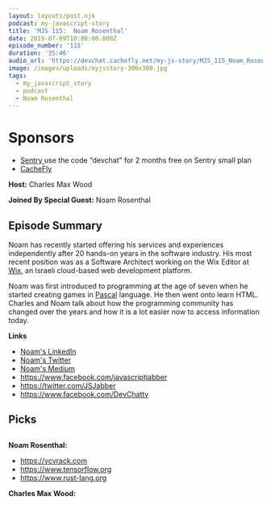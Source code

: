 ```yaml
---
layout: layouts/post.njk
podcast: my-javascript-story
title: 'MJS 115:  Noam Rosenthal'
date: 2019-07-09T10:00:00.000Z
episode_number: '115'
duration: '35:46'
audio_url: 'https://devchat.cachefly.net/my-js-story/MJS_115_Noam_Rosenthal.mp3'
image: /images/uploads/myjsstory-300x300.jpg
tags:
  - my_javascript_story
  - podcast
  - Noam Rosenthal
---
```

# Sponsors

* [Sentry ](https://sentry.io/welcome/) use the code “devchat” for 2 months free on Sentry small plan
* [CacheFly](https://www.cachefly.com)

**Host:** Charles Max Wood

**Joined By Special Guest:** Noam Rosenthal

## **Episode Summary**

Noam has recently started offering his services and experiences independently after 20 hands-on years in the software industry. His most recent position was as a Software Architect working on the Wix Editor at [Wix](https://www.wix.com/), an Israeli cloud-based web development platform.  

Noam was first introduced to programming at the age of seven when he started creating games in [Pascal](https://en.wikipedia.org/wiki/Pascal_(programming_language)) language. He then went onto  learn HTML. Charles and Noam talk about how the programming community has changed over the years and how it is a lot easier now to access information today.  

**Links**

* [Noam's LinkedIn](https://www.linkedin.com/in/noamrosenthal/)
* [Noam's Twitter](https://twitter.com/realnoam?lang=en)
* [Noam's Medium](https://medium.com/@realnoam)
* <https://www.facebook.com/javascriptjabber>
* <https://twitter.com/JSJabber>
* <https://www.facebook.com/DevChattv>

## Picks

## 

**Noam Rosenthal:**

* https://vcvrack.com
* https://www.tensorflow.org
* https://www.rust-lang.org

**Charles Max Wood:**
